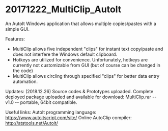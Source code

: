 # 20171222_MultiClip_AutoIt
An AutoIt Windows application that allows multiple copies/pastes with a simple GUI.

Features:
- MultiClip allows five independent "clips" for instant text copy/paste and does not interfere the Windows default clipboard.
- Hotkeys are utilized for convenience. Unfortunately, hotkeys are currently not customizable from GUI (but of course can be changed in the code)
- MultiClip allows circling through specified "clips" for better data entry automation.

Updates:
(2018.12.26) Source codes & Prototypes uploaded. Complete deployed package uploaded and available for download: 
MultiClip.rar -- v1.0 -- portable, 64bit compatible.


Useful links:
AutoIt programming language: https://www.autoitscript.com/site/
Online AutoClip compiler: http://atstools.net/Autoit/
